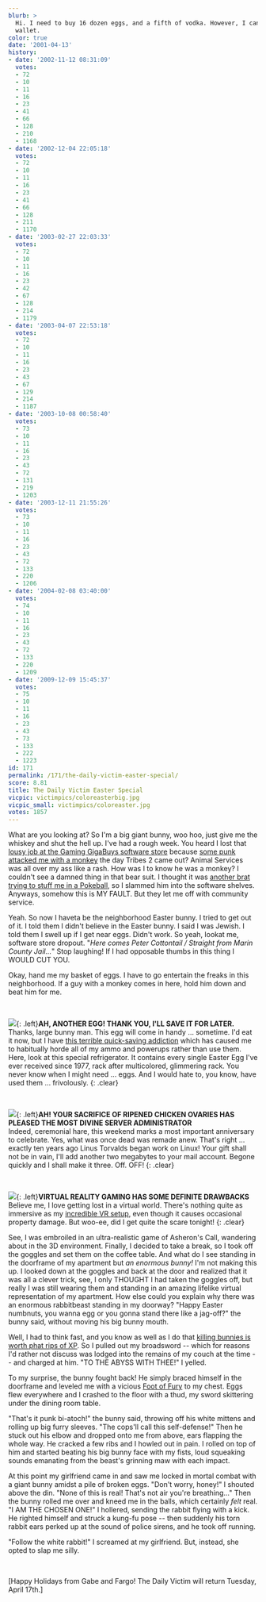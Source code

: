 ```yaml
---
blurb: >
  Hi. I need to buy 16 dozen eggs, and a fifth of vodka. However, I can't reach my
  wallet.
color: true
date: '2001-04-13'
history:
- date: '2002-11-12 08:31:09'
  votes:
  - 72
  - 10
  - 11
  - 16
  - 23
  - 41
  - 66
  - 128
  - 210
  - 1168
- date: '2002-12-04 22:05:18'
  votes:
  - 72
  - 10
  - 11
  - 16
  - 23
  - 41
  - 66
  - 128
  - 211
  - 1170
- date: '2003-02-27 22:03:33'
  votes:
  - 72
  - 10
  - 11
  - 16
  - 23
  - 42
  - 67
  - 128
  - 214
  - 1179
- date: '2003-04-07 22:53:18'
  votes:
  - 72
  - 10
  - 11
  - 16
  - 23
  - 43
  - 67
  - 129
  - 214
  - 1187
- date: '2003-10-08 00:58:40'
  votes:
  - 73
  - 10
  - 11
  - 16
  - 23
  - 43
  - 72
  - 131
  - 219
  - 1203
- date: '2003-12-11 21:55:26'
  votes:
  - 73
  - 10
  - 11
  - 16
  - 23
  - 43
  - 72
  - 133
  - 220
  - 1206
- date: '2004-02-08 03:40:00'
  votes:
  - 74
  - 10
  - 11
  - 16
  - 23
  - 43
  - 72
  - 133
  - 220
  - 1209
- date: '2009-12-09 15:45:37'
  votes:
  - 75
  - 10
  - 11
  - 16
  - 23
  - 43
  - 73
  - 133
  - 222
  - 1223
id: 171
permalink: /171/the-daily-victim-easter-special/
score: 8.81
title: The Daily Victim Easter Special
vicpic: victimpics/coloreasterbig.jpg
vicpic_small: victimpics/coloreaster.jpg
votes: 1857
---
```


What are you looking at? So I'm a big giant bunny, woo hoo, just give me
the whiskey and shut the hell up. I've had a rough week. You heard I
lost that [lousy job at the Gaming GigaBuys software
store](%ARTICLE[106]%) because [some punk attacked me with a
monkey](%ARTICLE[160]%) the day Tribes 2 came out? Animal Services
was all over my ass like a rash. How was I to know he was a monkey? I
couldn't see a damned thing in that bear suit. I thought it was [another
brat trying to stuff me in a Pokeball](%ARTICLE[122]%), so I slammed
him into the software shelves. Anyways, somehow this is MY FAULT. But
they let me off with community service.

Yeah. So now I haveta be the neighborhood Easter bunny. I tried to get
out of it. I told them I didn't believe in the Easter bunny. I said I
was Jewish. I told them I swell up if I get near eggs. Didn't work. So
yeah, lookat me, software store dropout. "*Here comes Peter Cottontail /
Straight from Marin County Jail...*" Stop laughing! If I had opposable
thumbs in this thing I WOULD CUT YOU.

Okay, hand me my basket of eggs. I have to go entertain the freaks in
this neighborhood. If a guy with a monkey comes in here, hold him down
and beat him for me.

&nbsp;

[![](img/victimpics/colorquicksave.jpg)](%ARTICLE[166]%){: .left}**AH,
ANOTHER EGG! THANK YOU, I'LL SAVE IT FOR LATER.**  
 Thanks, large bunny man. This egg will come in handy ... sometime. I'd
eat it now, but I have [this terrible quick-saving
addiction](%ARTICLE[166]%) which has caused me to habitually horde
all of my ammo and powerups rather than use them. Here, look at this
special refrigerator. It contains every single Easter Egg I've ever
received since 1977, rack after multicolored, glimmering rack. You never
know when I might need ... eggs. And I would hate to, you know, have
used them ... frivolously.
{: .clear}

&nbsp;

[![](img/victimpics/colorwizard.jpg)](%ARTICLE[119]%){: .left}**AH! YOUR
SACRIFICE OF RIPENED CHICKEN OVARIES HAS PLEASED THE MOST DIVINE SERVER
ADMINISTRATOR**  
 Indeed, ceremonial hare, this weekend marks a most important
anniversary to celebrate. Yes, what was once dead was remade anew.
That's right ... exactly ten years ago Linus Torvalds began work on
Linux! Your gift shall not be in vain, I'll add another two megabytes to
your mail account. Begone quickly and I shall make it three. Off. OFF!
{: .clear}

&nbsp;

[![](img/victimpics/colorvrguy.jpg)](%ARTICLE[111]%){: .left}**VIRTUAL
REALITY GAMING HAS SOME DEFINITE DRAWBACKS**  
 Believe me, I love getting lost in a virtual world. There's nothing
quite as immersive as my [incredible VR setup](%ARTICLE[111]%), even
though it causes occasional property damage. But woo-ee, did I get quite
the scare tonight!
{: .clear}

See, I was embroiled in an ultra-realistic game of Asheron's Call,
wandering about in the 3D environment. Finally, I decided to take a
break, so I took off the goggles and set them on the coffee table. And
what do I see standing in the doorframe of my apartment but *an enormous
bunny!* I'm not making this up. I looked down at the goggles and back at
the door and realized that it was all a clever trick, see, I only
THOUGHT I had taken the goggles off, but really I was still wearing them
and standing in an amazing lifelike virtual representation of my
apartment. How else could you explain why there was an enormous
rabbitbeast standing in my doorway? "Happy Easter numbnuts, you wanna
egg or you gonna stand there like a jag-off?" the bunny said, without
moving his big bunny mouth.

Well, I had to think fast, and you know as well as I do that [killing
bunnies is worth phat rips of
XP](http://web.archive.org/web/20010413000000/http://www.gamespy.com/legacy/fargo/bunnies_a.shtm).
So I pulled out my broadsword -- which for reasons I'd rather not
discuss was lodged into the remains of my couch at the time -- and
charged at him. "TO THE ABYSS WITH THEE!" I yelled.

To my surprise, the bunny fought back! He simply braced himself in the
doorframe and leveled me with a vicious [Foot of
Fury](%ARTICLE[126]%) to my chest. Eggs flew everywhere and I
crashed to the floor with a thud, my sword skittering under the dining
room table.

"That's it punk bi-atoch!" the bunny said, throwing off his white
mittens and rolling up big furry sleeves. "The cops'll call this
self-defense!" Then he stuck out his elbow and dropped onto me from
above, ears flapping the whole way. He cracked a few ribs and I howled
out in pain. I rolled on top of him and started beating his big bunny
face with my fists, loud squeaking sounds emanating from the beast's
grinning maw with each impact.

At this point my girlfriend came in and saw me locked in mortal combat
with a giant bunny amidst a pile of broken eggs. "Don't worry, honey!" I
shouted above the din. "None of this is real! That's not air you're
breathing..." Then the bunny rolled me over and kneed me in the balls,
which certainly *felt* real. "I AM THE CHOSEN ONE!" I hollered, sending
the rabbit flying with a kick. He righted himself and struck a kung-fu
pose -- then suddenly his torn rabbit ears perked up at the sound of
police sirens, and he took off running.

"Follow the white rabbit!" I screamed at my girlfriend. But, instead,
she opted to slap me silly.

&nbsp;

\[Happy Holidays from Gabe and Fargo! The Daily Victim will return
Tuesday, April 17th.\]
